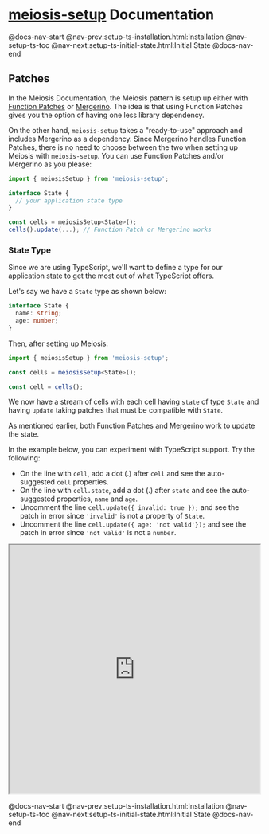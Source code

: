 # [meiosis-setup](https://meiosis.js.org/setup) Documentation

@docs-nav-start
@nav-prev:setup-ts-installation.html:Installation
@nav-setup-ts-toc
@nav-next:setup-ts-initial-state.html:Initial State
@docs-nav-end

## Patches

In the Meiosis Documentation, the Meiosis pattern is setup up either with
[Function Patches](https://meiosis.js.org/docs/04-meiosis-with-function-patches.html) or
[Mergerino](https://meiosis.js.org/docs/05-meiosis-with-mergerino.html). The idea is that using
Function Patches gives you the option of having one less library dependency.

On the other hand, `meiosis-setup` takes a "ready-to-use" approach and includes Mergerino as a
dependency. Since Mergerino handles Function Patches, there is no need to choose between the two
when setting up Meiosis with `meiosis-setup`. You can use Function Patches and/or Mergerino as you
please:

```js
import { meiosisSetup } from 'meiosis-setup';

interface State {
  // your application state type
}

const cells = meiosisSetup<State>();
cells().update(...); // Function Patch or Mergerino works
```

### State Type

Since we are using TypeScript, we'll want to define a type for our application state to get the most
out of what TypeScript offers.

Let's say we have a `State` type as shown below:

```ts
interface State {
  name: string;
  age: number;
}
```

Then, after setting up Meiosis:

```ts
import { meiosisSetup } from 'meiosis-setup';

const cells = meiosisSetup<State>();

const cell = cells();
```

We now have a stream of cells with each cell having `state` of type `State` and having `update`
taking patches that must be compatible with `State`.

As mentioned earlier, both Function Patches and Mergerino work to update the state.

In the example below, you can experiment with TypeScript support. Try the following:

- On the line with `cell`, add a dot (.) after `cell` and see the auto-suggested `cell` properties.
- On the line with `cell.state`, add a dot (.) after `state` and see the auto-suggested properties,
`name` and `age`.
- Uncomment the line `cell.update({ invalid: true });` and see the patch in error since `'invalid'`
  is not a property of `State`.
- Uncomment the line `cell.update({ age: 'not valid'});` and see the patch in error since
  `'not valid'` is not a `number`.

<iframe src="https://stackblitz.com/github/foxdonut/meiosis/tree/master/helpers/setup/examples?embed=1&terminalHeight=0&ctl=1&view=editor&file=src/snippets/patches.ts" style="width:100%;height:500px"></iframe>

@docs-nav-start
@nav-prev:setup-ts-installation.html:Installation
@nav-setup-ts-toc
@nav-next:setup-ts-initial-state.html:Initial State
@docs-nav-end
